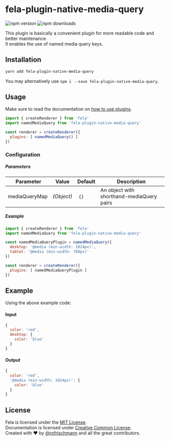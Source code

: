 # fela-plugin-native-media-query

<img alt="npm version" src="https://badge.fury.io/js/fela-plugin-native-media-query.svg"> <img alt="npm downloads" src="https://img.shields.io/npm/dm/fela-plugin-native-media-query.svg">

This plugin is basically a convenient plugin for more readable code and better maintenance.<br>
It enables the use of named media query keys.

## Installation
```sh
yarn add fela-plugin-native-media-query
```
You may alternatively use `npm i --save fela-plugin-native-media-query`.


## Usage
Make sure to read the documentation on [how to use plugins](http://fela.js.org/docs/advanced/Plugins.html).

```javascript
import { createRenderer } from 'fela'
import namedMediaQuery from 'fela-plugin-native-media-query'

const renderer = createRenderer({
  plugins: [ namedMediaQuery() ]
})
```

### Configuration
##### Parameters
| Parameter | Value | Default | Description |
| --- | --- | --- | --- |
| mediaQueryMap | *(Object)* | `{}` | An object with shorthand-mediaQuery pairs |

##### Example
```javascript
import { createRenderer } from 'fela'
import namedMediaQuery from 'fela-plugin-native-media-query'

const namedMediaQueryPlugin = namedMediaQuery({
  desktop: '@media (min-width: 1024px)',
  tablet: '@media (min-width: 768px)'
})

const renderer = createRenderer({
  plugins: [ namedMediaQueryPlugin ]
})
```

## Example
Using the above example code:

#### Input
```javascript
{
  color: 'red',
  desktop: {
    color: 'blue'
  }
}
```
#### Output
```javascript
{
  color: 'red',
  '@media (min-width: 1024px)': {
    color: 'blue'
  }
}
```

## License
Fela is licensed under the [MIT License](http://opensource.org/licenses/MIT).<br>
Documentation is licensed under [Creative Common License](http://creativecommons.org/licenses/by/4.0/).<br>
Created with ♥ by [@rofrischmann](http://rofrischmann.de) and all the great contributors.
